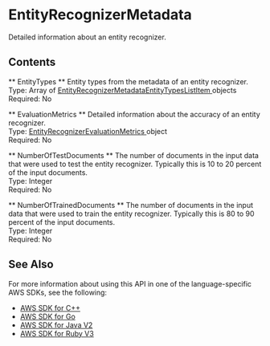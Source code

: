 # EntityRecognizerMetadata<a name="API_EntityRecognizerMetadata"></a>

Detailed information about an entity recognizer\.

## Contents<a name="API_EntityRecognizerMetadata_Contents"></a>

 ** EntityTypes **   <a name="comprehend-Type-EntityRecognizerMetadata-EntityTypes"></a>
Entity types from the metadata of an entity recognizer\.  
Type: Array of [ EntityRecognizerMetadataEntityTypesListItem ](API_EntityRecognizerMetadataEntityTypesListItem.md) objects  
Required: No

 ** EvaluationMetrics **   <a name="comprehend-Type-EntityRecognizerMetadata-EvaluationMetrics"></a>
Detailed information about the accuracy of an entity recognizer\.  
Type: [ EntityRecognizerEvaluationMetrics ](API_EntityRecognizerEvaluationMetrics.md) object  
Required: No

 ** NumberOfTestDocuments **   <a name="comprehend-Type-EntityRecognizerMetadata-NumberOfTestDocuments"></a>
 The number of documents in the input data that were used to test the entity recognizer\. Typically this is 10 to 20 percent of the input documents\.  
Type: Integer  
Required: No

 ** NumberOfTrainedDocuments **   <a name="comprehend-Type-EntityRecognizerMetadata-NumberOfTrainedDocuments"></a>
 The number of documents in the input data that were used to train the entity recognizer\. Typically this is 80 to 90 percent of the input documents\.  
Type: Integer  
Required: No

## See Also<a name="API_EntityRecognizerMetadata_SeeAlso"></a>

For more information about using this API in one of the language\-specific AWS SDKs, see the following:
+  [ AWS SDK for C\+\+](https://docs.aws.amazon.com/goto/SdkForCpp/comprehend-2017-11-27/EntityRecognizerMetadata) 
+  [ AWS SDK for Go](https://docs.aws.amazon.com/goto/SdkForGoV1/comprehend-2017-11-27/EntityRecognizerMetadata) 
+  [ AWS SDK for Java V2](https://docs.aws.amazon.com/goto/SdkForJavaV2/comprehend-2017-11-27/EntityRecognizerMetadata) 
+  [ AWS SDK for Ruby V3](https://docs.aws.amazon.com/goto/SdkForRubyV3/comprehend-2017-11-27/EntityRecognizerMetadata) 